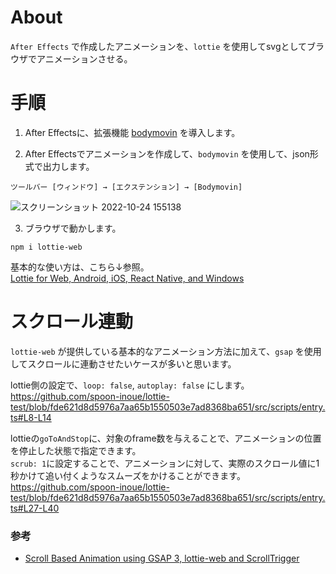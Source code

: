 # About
`After Effects` で作成したアニメーションを、`lottie` を使用してsvgとしてブラウザでアニメーションさせる。

# 手順
1. After Effectsに、拡張機能 [bodymovin](https://exchange.adobe.com/apps/cc/12557) を導入します。

2. After Effectsでアニメーションを作成して、`bodymovin` を使用して、json形式で出力します。
```
ツールバー [ウィンドウ] → [エクステンション] → [Bodymovin]
```
![スクリーンショット 2022-10-24 155138](https://user-images.githubusercontent.com/105195761/197464884-6466066e-0ec6-472d-abf8-e7acfaaec57b.png)

3. ブラウザで動かします。

```
npm i lottie-web
```
基本的な使い方は、こちら↓参照。<br>
[Lottie for Web, Android, iOS, React Native, and Windows](https://github.com/airbnb/lottie-web)

# スクロール連動
`lottie-web` が提供している基本的なアニメーション方法に加えて、`gsap` を使用してスクロールに連動させたいケースが多いと思います。

lottie側の設定で、`loop: false`, `autoplay: false` にします。
https://github.com/spoon-inoue/lottie-test/blob/fde621d8d5976a7aa65b1550503e7ad8368ba651/src/scripts/entry.ts#L8-L14

lottieの`goToAndStop`に、対象のframe数を与えることで、アニメーションの位置を停止した状態で指定できます。<br>
`scrub: 1`に設定することで、アニメーションに対して、実際のスクロール値に1秒かけて追い付くようなスムーズをかけることができます。
https://github.com/spoon-inoue/lottie-test/blob/fde621d8d5976a7aa65b1550503e7ad8368ba651/src/scripts/entry.ts#L27-L40

### 参考
- [Scroll Based Animation using GSAP 3, lottie-web and ScrollTrigger](https://greensock.com/forums/topic/24416-scroll-based-animation-using-gsap-3-lottie-web-and-scrolltrigger/)
